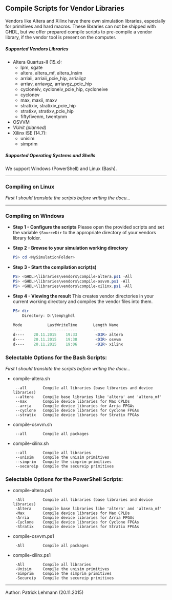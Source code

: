 ## Compile Scripts for Vendor Libraries

Vendors like Altera and Xilinx have there own simulation libraries, especially for primitives and hard macros. These libraries can not be shipped with GHDL, but we offer prepared compile scripts to pre-compile a vendor library, if the vendor tool is present on the computer.

##### Supported Vendors Libraries

 - Altera Quartus-II (15.x):
     - lpm, sgate
     - altera, altera_mf, altera_lnsim
     - arriaii, arriaii_pcie_hip, arriaiigz
     - arriav, arriavgz, arriavgz_pcie_hip
     - cycloneiv, cycloneiv_pcie_hip, cycloneive
     - cyclonev
     - max, maxii, maxv
     - stratixiv, stratixiv_pcie_hip
     - stratixv, stratixv_pcie_hip
     - fiftyfivenm, twentynm
 - OSVVM
 - *VUnit (planned)*
 - Xilinx ISE (14.7):
     - unisim
     - simprim

##### Supported Operating Systems and Shells

We support Windows (PowerShell) and Linux (Bash).


---------------------------------------------------------------------
### Compiling on Linux

*First I should translate the scripts before writing the docu...*

---------------------------------------------------------------------
### Compiling on Windows

 - **Step 1 - Configure the scripts**
    Please open the provided scripts and set the variable `$SourceDir` to the appropriate directory of your vendors library folder.

 - **Step 2 - Browse to your simulation working directory**
    ```PowerShell
    PS> cd <MySimulationFolder>
    ```

 - **Step 3 - Start the compilation script(s)**
    ```PowerShell
    PS> <GHDL>\libraries\vendors\compile-altera.ps1 -All
    PS> <GHDL>\libraries\vendors\compile-osvvm.ps1 -All
    PS> <GHDL>\libraries\vendors\compile-xilinx.ps1 -All
    ```

 - **Step 4 - Viewing the result**
    This creates vendor directories in your current working directory and compiles the vendor files into them.

    ```PowerShell
    PS> dir
        Directory: D:\temp\ghdl
     
    Mode           LastWriteTime       Length Name
    ----           -------------       ------ ----
    d----    20.11.2015    19:33        <DIR> altera
    d----    20.11.2015    19:38        <DIR> osvvm
    d----    20.11.2015    19:06        <DIR> xilinx
    ```

### Selectable Options for the Bash Scripts:

*First I should translate the scripts before writing the docu...*

 - compile-altera.sh

        --all       Compile all libraries (base libraries and device libraries)
        --altera    Compile base libraries like 'altera' and 'altera_mf'
        --max       Compile device libraries for Max CPLDs 
        --arria     Compile device libraries for Arria FPGAs
        --cyclone   Compile device libraries for Cyclone FPGAs
        --stratix   Compile device libraries for Stratix FPGAs

 - compile-osvvm.sh

        --all       Compile all packages

 - compile-xilinx.sh

        --all       Compile all libraries
        --unisim    Compile the unisim primitives
        --simprim   Compile the simprim primitives
        --secureip  Compile the secureip primitives


### Selectable Options for the PowerShell Scripts:

 - compile-altera.ps1

        -All        Compile all libraries (base libraries and device libraries)
        -Altera     Compile base libraries like 'altera' and 'altera_mf'
        -Max        Compile device libraries for Max CPLDs 
        -Arria      Compile device libraries for Arria FPGAs
        -Cyclone    Compile device libraries for Cyclone FPGAs
        -Stratix    Compile device libraries for Stratix FPGAs

 - compile-osvvm.ps1

        -All        Compile all packages

 - compile-xilinx.ps1

        -All        Compile all libraries
        -Unisim     Compile the unisim primitives
        -Simprim    Compile the simprim primitives
        -Secureip   Compile the secureip primitives

------------------------
Author: Patrick Lehmann (20.11.2015)
